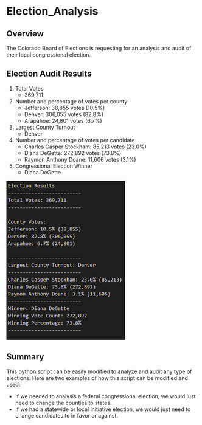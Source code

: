 # Election_Analysis

## Overview

The Colorado Board of Elections is requesting for an analysis and audit of their local congressional election.

## Election Audit Results

1. Total Votes
   - 369,711
2. Number and percentage of votes per county
   - Jefferson: 38,855 votes (10.5%)
   - Denver: 306,055 votes (82.8%)
   - Arapahoe: 24,801 votes (6.7%)
3. Largest County Turnout
   - Denver
4. Number and percentage of votes per candidate
   - Charles Casper Stockham: 85,213 votes (23.0%)
   - Diana DeGette: 272,892 votes (73.8%)
   - Raymon Anthony Doane: 11,606 votes (3.1%)
5. Congressional Election Winner
   - Diana DeGette


![Results](/Resources/election-results.png) 
## Summary

This python script can be easily modified to analyze and audit any type of elections. Here are two examples of how this script can be modified and used:
- If we needed to analysis a federal congressional election, we would just need to change the counties to states.
- If we had a statewide or local initiative election, we would just need to change candidates to in favor or against.

